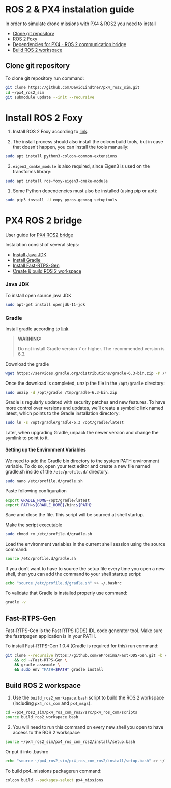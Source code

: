 # ROS 2 & PX4 instalation guide

In order to simulate drone missions with PX4 & ROS2 you need to install

  * [Clone git repository](#clone-git-repository)
  * [ROS 2 Foxy](#install-ros-2-foxy)
  * [Dependencies for PX4 - ROS 2 communication bridge](#px4-ros-2-bridge)
  * [Build ROS 2 workspace](#build-ros-2-workspace)

## Clone git repository

To clone git repository run command:
```bash
git clone https://github.com/DavidLindtner/px4_ros2_sim.git
cd ~/px4_ros2_sim
git submodule update --init --recursive
```

# Install ROS 2 Foxy

1. Install ROS 2 Foxy according to [link](https://docs.ros.org/en/foxy/Installation/Ubuntu-Install-Debians.html).

2. The install process should also install the colcon build tools, but in case that doesn't happen, you can install the tools manually:

```bash
sudo apt install python3-colcon-common-extensions
```

3. `eigen3_cmake_module` is also required, since Eigen3 is used on the transforms library:

```bash
sudo apt install ros-foxy-eigen3-cmake-module
```

1. Some Python dependencies must also be installed (using pip or apt):

```bash
sudo pip3 install -U empy pyros-genmsg setuptools
```

# PX4 ROS 2 bridge

User guide for [PX4 ROS2 bridge](https://docs.px4.io/master/en/ros/ros2_comm.html)

Instalation consist of several steps:

  * [Install Java JDK](#java-jdk)
  * [Install Gradle](#gradle)
  * [Install Fast-RTPS-Gen](#fast-rtps-gen)
  * [Create & build ROS 2 workspace](#create-&-build-ros-2-workspace)

### Java JDK

To install open source java JDK
```bash
sudo apt-get install openjdk-11-jdk
```

### Gradle

Install gradle according to [link](https://linuxize.com/post/how-to-install-gradle-on-ubuntu-20-04/)

> **WARNING:**
>
> Do not install Gradle version 7 or higher. The recommended version is 6.3.

Download the gradle

```bash
wget https://services.gradle.org/distributions/gradle-6.3-bin.zip -P /tmp
```

Once the download is completed, unzip the file in the ``/opt/gradle`` directory:

```bash
sudo unzip -d /opt/gradle /tmp/gradle-6.3-bin.zip
```

Gradle is regularly updated with security patches and new features. To have more control over versions and updates, we’ll create a symbolic link named latest, which points to the Gradle installation directory:

```bash
sudo ln -s /opt/gradle/gradle-6.3 /opt/gradle/latest
```

Later, when upgrading Gradle, unpack the newer version and change the symlink to point to it.

#### Setting up the Environment Variables 

We need to add the Gradle bin directory to the system PATH environment variable. To do so, open your text editor and create a new file named gradle.sh inside of the ``/etc/profile.d/`` directory.

```bash
sudo nano /etc/profile.d/gradle.sh
```

Paste following configuration

```bash
export GRADLE_HOME=/opt/gradle/latest
export PATH=${GRADLE_HOME}/bin:${PATH}
```

Save and close the file. This script will be sourced at shell startup.

Make the script executable

```bash
sudo chmod +x /etc/profile.d/gradle.sh
```

Load the environment variables in the current shell session using the source command:

```bash
source /etc/profile.d/gradle.sh
```

If you don’t want to have to source the setup file every time you open a new shell, then you can add the command to your shell startup script:

```bash
echo "source /etc/profile.d/gradle.sh" >> ~/.bashrc
```

To validate that Gradle is installed properly use command:

```bash
gradle -v
```

## Fast-RTPS-Gen


Fast-RTPS-Gen is the Fast RTPS (DDS) IDL code generator tool. Make sure the fastrtpsgen application is in your PATH.

To install Fast-RTPS-Gen 1.0.4 (Gradle is required for this) run command:

```bash
git clone --recursive https://github.com/eProsima/Fast-DDS-Gen.git -b v1.0.4 ~/Fast-RTPS-Gen \
    && cd ~/Fast-RTPS-Gen \
    && gradle assemble \
    && sudo env "PATH=$PATH" gradle install
```

## Build ROS 2 workspace

1. Use the `build_ros2_workspace.bash` script to build the ROS 2 workspace (including `px4_ros_com` and `px4_msgs`).
```bash
cd ~/px4_ros2_sim/px4_ros_com_ros2/src/px4_ros_com/scripts
source build_ros2_workspace.bash
```
2. You will need to run this command on every new shell you open to have access to the ROS 2 workspace
```bash
source ~/px4_ros2_sim/px4_ros_com_ros2/install/setup.bash
```
Or put it into .bashrc
```bash
echo "source ~/px4_ros2_sim/px4_ros_com_ros2/install/setup.bash" >> ~/.bashrc
```
To build px4_missions packagerun command:
```bash
colcon build --packages-select px4_missions
```





